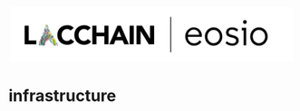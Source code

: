 <p align="center">
	<a href="https://eosio.lacchain.net">
   		<img src="./docs/lacchain-eosio-logo.png" width="500">
   </a>
</p>

# infrastructure

